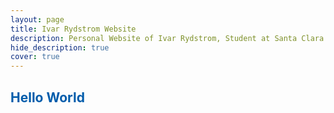 ```yaml
---
layout: page
title: Ivar Rydstrom Website
description: Personal Website of Ivar Rydstrom, Student at Santa Clara University
hide_description: true
cover: true
---
```

<h2 class="h1" style="color: rgb(1,92,171)" id="about">Hello World</h2>

